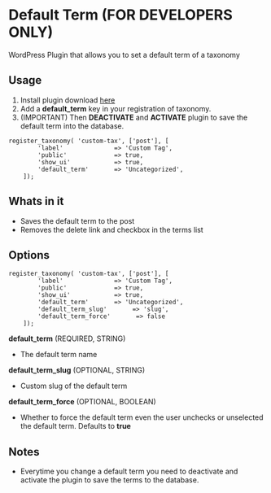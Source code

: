 # Default Term (FOR DEVELOPERS ONLY)
WordPress Plugin that allows you to set a default term of a taxonomy

## Usage

1. Install plugin download [here](https://github.com/allanchristiancarlos/default-term/archive/master.zip)
2. Add a **default_term** key in your registration of taxonomy. 
3. (IMPORTANT) Then **DEACTIVATE** and **ACTIVATE** plugin to save the default term into the database.

```
register_taxonomy( 'custom-tax', ['post'], [
		'label'              => 'Custom Tag',
		'public'             => true,
		'show_ui'            => true,
		'default_term'       => 'Uncategorized',
	]);
```

## Whats in it
* Saves the default term to the post
* Removes the delete link and checkbox in the terms list


## Options

```
register_taxonomy( 'custom-tax', ['post'], [
		'label'              => 'Custom Tag',
		'public'             => true,
		'show_ui'            => true,
		'default_term'       => 'Uncategorized',
		'default_term_slug'       => 'slug',
		'default_term_force'       => false
	]);
```

**default_term** (REQUIRED, STRING)
  
  - The default term name
  
**default_term_slug** (OPTIONAL, STRING)
  
  - Custom slug of the default term
  
**default_term_force** (OPTIONAL, BOOLEAN)

  - Whether to force the default term even the user unchecks or unselected the default term. Defaults to **true**
  
## Notes
* Everytime you change a default term you need to deactivate and activate the plugin to save the terms to the database.
